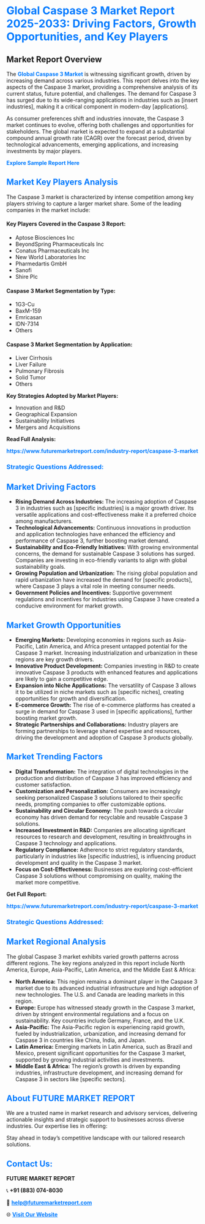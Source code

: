 <h1 style="color: #007BFF;">Global Caspase 3 Market Report 2025-2033: Driving Factors, Growth Opportunities, and Key Players</h1>

<section id="overview">
<h2>Market Report Overview</h2>
<p>The <a href="https://www.futuremarketreport.com/industry-report/caspase-3-market" style="color: #007BFF; text-decoration: none;"><strong>Global Caspase 3 Market</strong></a> is witnessing significant growth, driven by increasing demand across various industries. This report delves into the key aspects of the Caspase 3 market, providing a comprehensive analysis of its current status, future potential, and challenges. The demand for Caspase 3 has surged due to its wide-ranging applications in industries such as [insert industries], making it a critical component in modern-day [applications].</p>
<p>As consumer preferences shift and industries innovate, the Caspase 3 market continues to evolve, offering both challenges and opportunities for stakeholders. The global market is expected to expand at a substantial compound annual growth rate (CAGR) over the forecast period, driven by technological advancements, emerging applications, and increasing investments by major players.</p>
</section>

<section id="overview">
<p><a href="https://www.futuremarketreport.com/request-sample/reportId=103577" style="color: #007BFF; text-decoration: none;"><strong>Explore Sample Report Here</strong></a></p>
</section>

<section id="key-players">
<h2 style="color: #007BFF;">Market Key Players Analysis</h2>
<p>The Caspase 3 market is characterized by intense competition among key players striving to capture a larger market share. Some of the leading companies in the market include:</p>
<h4>Key Players Covered in the Caspase 3 Report:</h4>
<ul><li>Aptose Biosciences Inc</li><li>BeyondSpring Pharmaceuticals Inc</li><li>Conatus Pharmaceuticals Inc</li><li>New World Laboratories Inc</li><li>Pharmedartis GmbH</li><li>Sanofi</li><li>Shire Plc</li></ul>
<h4>Caspase 3 Market Segmentation by Type:</h4>
<ul><li>1G3-Cu</li><li>BaxM-159</li><li>Emricasan</li><li>IDN-7314</li><li>Others</li></ul>

<h4>Caspase 3 Market Segmentation by Application:</h4>
<ul><li>Liver Cirrhosis</li><li>Liver Failure</li><li>Pulmonary Fibrosis</li><li>Solid Tumor</li><li>Others</li></ul>
<p><strong>Key Strategies Adopted by Market Players:</strong></p>
<ul>
<li>Innovation and R&D</li>
<li>Geographical Expansion</li>
<li>Sustainability Initiatives</li>
<li>Mergers and Acquisitions</li>
</ul>
</section>

<section>
<p><strong>Read Full Analysis: </strong></p><a href="https://www.futuremarketreport.com/industry-report/caspase-3-market" style="color: #007BFF; text-decoration: none;"><strong>https://www.futuremarketreport.com/industry-report/caspase-3-market</strong></a>
<h3 style="color: #007BFF;">Strategic Questions Addressed:</h3>
</section>

<section id="driving-factors">
<h2 style="color: #007BFF;">Market Driving Factors</h2>
<ul>
<li><strong>Rising Demand Across Industries:</strong> The increasing adoption of Caspase 3 in industries such as [specific industries] is a major growth driver. Its versatile applications and cost-effectiveness make it a preferred choice among manufacturers.</li>
<li><strong>Technological Advancements:</strong> Continuous innovations in production and application technologies have enhanced the efficiency and performance of Caspase 3, further boosting market demand.</li>
<li><strong>Sustainability and Eco-Friendly Initiatives:</strong> With growing environmental concerns, the demand for sustainable Caspase 3 solutions has surged. Companies are investing in eco-friendly variants to align with global sustainability goals.</li>
<li><strong>Growing Population and Urbanization:</strong> The rising global population and rapid urbanization have increased the demand for [specific products], where Caspase 3 plays a vital role in meeting consumer needs.</li>
<li><strong>Government Policies and Incentives:</strong> Supportive government regulations and incentives for industries using Caspase 3 have created a conducive environment for market growth.</li>
</ul>
</section>

<section id="growth-opportunities">
<h2 style="color: #007BFF;">Market Growth Opportunities</h2>
<ul>
<li><strong>Emerging Markets:</strong> Developing economies in regions such as Asia-Pacific, Latin America, and Africa present untapped potential for the Caspase 3 market. Increasing industrialization and urbanization in these regions are key growth drivers.</li>
<li><strong>Innovative Product Development:</strong> Companies investing in R&D to create innovative Caspase 3 products with enhanced features and applications are likely to gain a competitive edge.</li>
<li><strong>Expansion into Niche Applications:</strong> The versatility of Caspase 3 allows it to be utilized in niche markets such as [specific niches], creating opportunities for growth and diversification.</li>
<li><strong>E-commerce Growth:</strong> The rise of e-commerce platforms has created a surge in demand for Caspase 3 used in [specific applications], further boosting market growth.</li>
<li><strong>Strategic Partnerships and Collaborations:</strong> Industry players are forming partnerships to leverage shared expertise and resources, driving the development and adoption of Caspase 3 products globally.</li>
</ul>
</section>

<section id="trending-factors">
<h2 style="color: #007BFF;">Market Trending Factors</h2>
<ul>
<li><strong>Digital Transformation:</strong> The integration of digital technologies in the production and distribution of Caspase 3 has improved efficiency and customer satisfaction.</li>
<li><strong>Customization and Personalization:</strong> Consumers are increasingly seeking personalized Caspase 3 solutions tailored to their specific needs, prompting companies to offer customizable options.</li>
<li><strong>Sustainability and Circular Economy:</strong> The push towards a circular economy has driven demand for recyclable and reusable Caspase 3 solutions.</li>
<li><strong>Increased Investment in R&D:</strong> Companies are allocating significant resources to research and development, resulting in breakthroughs in Caspase 3 technology and applications.</li>
<li><strong>Regulatory Compliance:</strong> Adherence to strict regulatory standards, particularly in industries like [specific industries], is influencing product development and quality in the Caspase 3 market.</li>
<li><strong>Focus on Cost-Effectiveness:</strong> Businesses are exploring cost-efficient Caspase 3 solutions without compromising on quality, making the market more competitive.</li>
</ul>
</section>

<section>
<p><strong>Get Full Report: </strong></p><a href="https://www.futuremarketreport.com/industry-report/caspase-3-market" style="color: #007BFF; text-decoration: none;"><strong>https://www.futuremarketreport.com/industry-report/caspase-3-market</strong></a>
<h3 style="color: #007BFF;">Strategic Questions Addressed:</h3>
</section>


<section id="regional-analysis">
<h2 style="color: #007BFF;">Market Regional Analysis</h2>
<p>The global Caspase 3 market exhibits varied growth patterns across different regions. The key regions analyzed in this report include North America, Europe, Asia-Pacific, Latin America, and the Middle East & Africa:</p>
<ul>
<li><strong>North America:</strong> This region remains a dominant player in the Caspase 3 market due to its advanced industrial infrastructure and high adoption of new technologies. The U.S. and Canada are leading markets in this region.</li>
<li><strong>Europe:</strong> Europe has witnessed steady growth in the Caspase 3 market, driven by stringent environmental regulations and a focus on sustainability. Key countries include Germany, France, and the U.K.</li>
<li><strong>Asia-Pacific:</strong> The Asia-Pacific region is experiencing rapid growth, fueled by industrialization, urbanization, and increasing demand for Caspase 3 in countries like China, India, and Japan.</li>
<li><strong>Latin America:</strong> Emerging markets in Latin America, such as Brazil and Mexico, present significant opportunities for the Caspase 3 market, supported by growing industrial activities and investments.</li>
<li><strong>Middle East & Africa:</strong> The region’s growth is driven by expanding industries, infrastructure development, and increasing demand for Caspase 3 in sectors like [specific sectors].</li>
</ul>
</section>

<footer>
<h2 style="color: #007BFF;">About FUTURE MARKET REPORT</h2>
<p>We are a trusted name in market research and advisory services, delivering actionable insights and strategic support to businesses across diverse industries. Our expertise lies in offering:</p>

<p>Stay ahead in today’s competitive landscape with our tailored research solutions.</p>

<h2 style="color: #007BFF;">Contact Us:</h2>
<p><strong>FUTURE MARKET REPORT</strong></p>
<p>📞 <strong>+91 (883) 074-8030</strong></p>
<p>📧 <strong><a href="mailto:help@futuremarketreport.com" style="color: #007BFF;">help@futuremarketreport.com</a></strong></p>
<p>🌐 <strong><a href="https://www.futuremarketreport.com/" style="color: #007BFF;">Visit Our Website</a></strong></p>
</footer>
